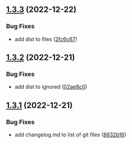 ## [1.3.3](https://github.com/ssbarbee/iap-apple/compare/v1.3.2...v1.3.3) (2022-12-22)


### Bug Fixes

* add dist to files ([2fc6c67](https://github.com/ssbarbee/iap-apple/commit/2fc6c671160bbf1d7c51fa87fa1baae6590d7898))

## [1.3.2](https://github.com/ssbarbee/iap-apple/compare/v1.3.1...v1.3.2) (2022-12-21)


### Bug Fixes

* add dist to ignored ([02ae8c0](https://github.com/ssbarbee/iap-apple/commit/02ae8c097a5207d02924e4df5d484a1bd392fbd4))

## [1.3.1](https://github.com/ssbarbee/iap-apple/compare/v1.3.0...v1.3.1) (2022-12-21)


### Bug Fixes

* add changelog.md to list of git files ([8632b16](https://github.com/ssbarbee/iap-apple/commit/8632b1667be722993cda12c603eb24336bc1f159))
